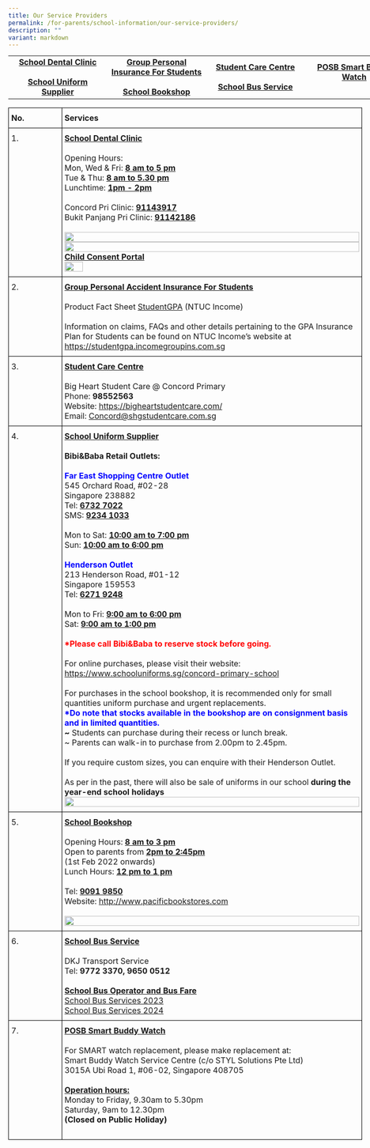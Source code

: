 ```yaml
---
title: Our Service Providers
permalink: /for-parents/school-information/our-service-providers/
description: ""
variant: markdown
---
```

<style type="text/css">
.lg  {border:none;}
.lg .lg-linkdata{text-align:center;vertical-align:middle;font-weight:bold}
	.lg  {border-collapse:collapse;border-spacing:0;margin:0px auto;}
.lg linkdata{border-color:black;border-style:solid;border-width:1px;font-family:Arial, sans-serif;font-size:14px;
  overflow:hidden;padding:15px 5px;
</style>


<table class="lg" style="undefined;table-layout: fixed; width: 800px">
<colgroup>
<col style="width: 200px">
<col style="width: 200px">
<col style="width: 200px">
<col style="width: 200px">
</colgroup>
<tbody>


<tr>
	<td class="lg-linkdata">
	<a href="#dental-clinic">School Dental Clinic</a><br><br>
	<a href="#uniform-info">School Uniform Supplier</a></td>
 <td class="lg-linkdata"><a href="#insurance-info">Group Personal Insurance For Students</a><br><br>
	<a href="#bookshop-info">School Bookshop</a></td>
	<td class="lg-linkdata">
	<a href="#studentcare-info">Student Care Centre</a><br><br>
	<a href="#bus-service">School Bus Service</a></td>
<td class="lg-linkdata">
	<a href="#smart-watch-buddy">POSB Smart Buddy Watch</a><br><br></td>
</tr>
</tbody>
</table>


<style type="text/css">
.tg  {border-collapse:collapse;border-spacing:0;margin:0px auto;}
.tg td{border-color:black;border-style:solid;border-width:1px;font-family:Arial, sans-serif;font-size:14px;
  overflow:hidden;padding:10px 5px;word-break:normal;}
.tg th{border-color:black;border-style:solid;border-width:1px;font-family:Arial, sans-serif;font-size:14px;
  font-weight:normal;overflow:hidden;padding:10px 5px;word-break:normal;}
.tg .tg-info{font-family:inherit;font-size:16px;text-align:left;vertical-align:top}
.tg .tg-title{font-family:inherit;font-size:16px;text-align:left;vertical-align:middle}
</style>
<br>



<table class="tg" style="undefined;table-layout: fixed; width: 716px">
<colgroup>
<col style="width: 108px">
<col style="width: 608px">
</colgroup>


<tbody>
<tr>
	<td class="tg-title"><b>No.</b></td>
	<td class="tg-title"><b>Services</b></td>
</tr>


<tr>
	<td class="tg-info">1.</td>
	<td class="tg-title">
	<span style="font-weight:bold;text-decoration:underline" id="dental-clinic">School Dental Clinic</span>
<br><br>
Opening Hours:<br>
Mon, Wed &amp; Fri: <span style="font-weight:bold;text-decoration:underline">8 am to 5 pm</span><br>
Tue &amp; Thu: <span style="font-weight:bold;text-decoration:underline">8 am to 5.30 pm</span><br>
Lunchtime: <span style="font-weight:bold;text-decoration:underline">1pm - 2pm</span><br><br>
Concord Pri Clinic: <span style="font-weight:bold;text-decoration:underline">91143917</span><br>Bukit Panjang Pri Clinic: <span style="font-weight:bold;text-decoration:underline">91142186</span><br><br>
			<img src="/images/2024_Nov_Dental.png" style="width:100%">
<br>
			<img src="/images/2024_Dec_Dental.png" style="width:100%">
<br>
	<span style="font-weight:bold;text-decoration:underline">Child Consent Portal</span>
<a href="https://consent.hpb.gov.sg/" target="_blank" rel="noopener noreferrer">
<div style="text-align:left;"><img src="/images/DentalQRCode.png" style="width:25%" align="left"></div></a>
	</td>
</tr>


<tr>
    <td class="tg-info">2.</td>
    <td class="tg-title">
		<span style="font-weight:bold;text-decoration:underline" id="insurance-info">Group Personal Accident Insurance For Students</span><br><br>
Product Fact Sheet 
<a href="/files/Product_Fact_Sheet__Year_2024_May__Revised.pdf" target="_blank" rel="noopener noreferrer">StudentGPA</a> (NTUC Income)<br><br>Information on claims, FAQs and other details pertaining to the GPA Insurance Plan for Students can be found on NTUC Income’s website at<br>
<a href="https://studentgpa.incomegroupins.com.sg" target="_blank" rel="noopener noreferrer">https://studentgpa.incomegroupins.com.sg</a>
	</td>
</tr>


<tr>
	<td class="tg-info">3.</td>
	<td class="tg-title">
	<span style="font-weight:bold;text-decoration:underline" id="studentcare-info">Student Care Centre</span><br><br>
	<span style="font-weight:400;font-style:normal">Big Heart Student Care @ Concord Primary</span><br>
Phone: <b>98552563</b><br>
<span style="font-weight:400;font-style:normal">Website: </span>
<a href="https://bigheartstudentcare.com/" target="_blank" rel="noopener noreferrer">https://bigheartstudentcare.com/</a><br>
Email: <a href="mailto:Concord@shgstudentcare.com.sg" target="_blank" rel="noopener noreferrer">Concord@shgstudentcare.com.sg</a></td></tr>


<tr>
    <td class="tg-info">4.</td>
    <td class="tg-title">
		<span style="font-weight:bold;text-decoration:underline" id="uniform-info">School Uniform Supplier</span><br><br>
		<span style="font-weight:400;font-style:normal"><b>Bibi&amp;Baba Retail Outlets:</b><br><br>
			<b style="color:blue">Far East Shopping Centre Outlet</b><br>
545 Orchard Road, #02-28<br>
Singapore 238882<br>Tel: <u><b>6732 7022</b></u><br>SMS: <u><b>9234 1033</b></u><br><br>Mon to Sat: <u><b>10:00 am to 7:00 pm</b></u><br>Sun: <u><b>10:00 am to 6:00 pm</b></u><br><br><b style="color:blue">Henderson Outlet</b><br>
213 Henderson Road, #01-12<br>Singapore 159553<br>Tel: <u><b>6271 9248</b></u><br><br>Mon to Fri: <u><b>9:00 am to 6:00 pm</b></u><br>Sat: <u><b>9:00 am to 1:00 pm</b></u><br><br><b style="color:red">*Please call Bibi&amp;Baba to reserve stock before going.</b><br><br>For online purchases, please visit their website:<a href="https://www.schooluniforms.sg/concord-primary-school" target="_blank" rel="noopener noreferrer"> https://www.schooluniforms.sg/concord-primary-school</a><br><br>
For purchases in the school bookshop, it is recommended only for small quantities uniform purchase and urgent replacements.<br><b style="color:blue">*Do note that stocks available in the bookshop are on consignment basis and in limited quantities.</b><br><b>~</b> Students can purchase during their recess or lunch break.<br>~ Parents can walk-in to purchase from 2.00pm to 2.45pm.<br><br>If you require custom sizes, you can enquire with their Henderson Outlet.<br><br>As per in the past, there will also be sale of uniforms in our school <b>during the year-end school holidays</b>
	<br><img src="/images/2024_Year_end_sale_Uniform.png" style="width:100%"><br></span>
</td>
</tr>


<tr>
    <td class="tg-info">5.</td>
    <td class="tg-title"><span style="font-weight:bold;text-decoration:underline" id="bookshop-info">School Bookshop</span><br><br>
<span style="font-weight:400;font-style:normal">Opening Hours: </span><span style="font-weight:bold;text-decoration:underline">8 am to 3 pm</span><br><span style="font-weight:400;font-style:normal">Open to parents from </span><span style="font-weight:bold;text-decoration:underline">2pm to 2:45pm</span><br><span style="font-weight:400;font-style:normal">(1st Feb 2022 onwards)<br>
Lunch Hours: </span><span style="font-weight:bold;text-decoration:underline">12 pm to 1 pm</span><br><br>
<span style="font-weight:400;font-style:normal">Tel: </span><span style="font-weight:bold;text-decoration:underline">9091 9850</span><br>Website: <a href="http://www.pacificbookstores.com/" target="_blank" rel="noopener noreferrer">http://www.pacificbookstores.com</a><br><br>
<img src="/images/2024_Year_end_sale_Bookshop.png" style="width:100%"><br>
	</td>
</tr>


<tr>
    <td class="tg-info">6.</td>
    <td class="tg-title"><span style="font-weight:bold;text-decoration:underline" id="bus-service">School Bus Service </span><br><br>
		<span>DKJ Transport Service</span><br>
			Tel: <b>9772 3370, 9650 0512</b><br><br>
			<span style="font-weight:bold;text-decoration:underline">School Bus Operator and Bus Fare</span>
<br>
<a href="/files/school%20bus%20operator%20and%20bus%20fare_cps_2023.pdf" target="_blank" rel="noopener noreferrer">School Bus Services 2023</a><br>
<a href="/files/school%20bus%20operator%20and%20bus%20fare_cps_2024v2.pdf" target="_blank" rel="noopener noreferrer">School Bus Services 2024</a>
</td></tr>


<tr>
    <td class="tg-info">7.</td>
    <td class="tg-title"><span style="font-weight:bold;text-decoration:underline" id="smart-watch-buddy">POSB Smart Buddy Watch</span><br><br>
		<span>For SMART watch replacement, please make replacement at:</span><br>
			Smart Buddy Watch Service Centre (c/o STYL Solutions Pte Ltd)<br>3015A Ubi Road 1, #06-02, Singapore 408705<br><br>
			<span style="font-weight:bold;text-decoration:underline">Operation hours:</span>
<br>Monday to Friday, 9.30am to 5.30pm<br>Saturday, 9am to 12.30pm<br><b>(Closed on Public Holiday)</b><br><br>
</td>
</tr>
</tbody>
</table>